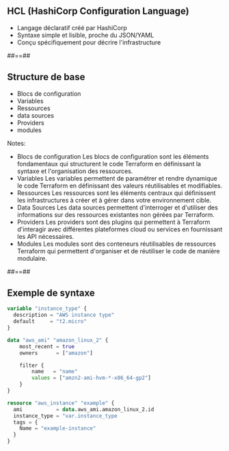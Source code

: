 
## HCL (HashiCorp Configuration Language)

* Langage déclaratif créé par HashiCorp
* Syntaxe simple et lisible, proche du JSON/YAML
* Conçu spécifiquement pour décrire l'infrastructure
<!-- .element: class="list-fragment" -->

##==##

## Structure de base 

* Blocs de configuration
* Variables
* Ressources 
* data sources
* Providers
* modules
<!-- .element: class="list-fragment" -->

Notes:
- Blocs de configuration Les blocs de configuration sont les éléments fondamentaux qui structurent le code Terraform en définissant la syntaxe et l'organisation des ressources.
- Variables Les variables permettent de paramétrer et rendre dynamique le code Terraform en définissant des valeurs réutilisables et modifiables.
- Ressources Les ressources sont les éléments centraux qui définissent les infrastructures à créer et à gérer dans votre environnement cible.
- Data Sources Les data sources permettent d'interroger et d'utiliser des informations sur des ressources existantes non gérées par Terraform.
- Providers Les providers sont des plugins qui permettent à Terraform d'interagir avec différentes plateformes cloud ou services en fournissant les API nécessaires.
- Modules Les modules sont des conteneurs réutilisables de ressources Terraform qui permettent d'organiser et de réutiliser le code de manière modulaire.

##==##

## Exemple de syntaxe

``` terraform
variable "instance_type" {
  description = "AWS instance type"
  default     = "t2.micro"
}
```

``` terraform
data "aws_ami" "amazon_linux_2" {
	most_recent = true
	owners      = ["amazon"]

	filter {
		name   = "name"
		values = ["amzn2-ami-hvm-*-x86_64-gp2"]
	}
}
```

``` terraform
resource "aws_instance" "example" {
  ami           = data.aws_ami.amazon_linux_2.id
  instance_type = "var.instance_type
  tags = {
    Name = "example-instance"
  }
}
```
